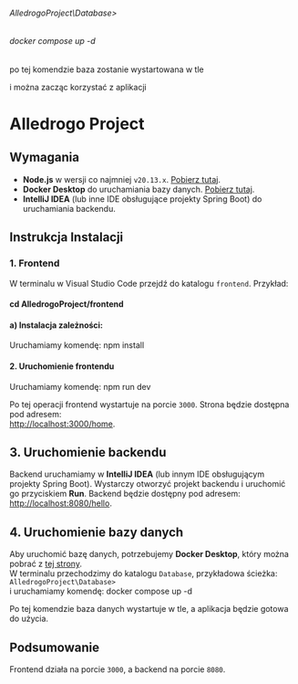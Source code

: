 ###### AlledrogoProject\Database>

###### docker compose up -d

po tej komendzie baza zostanie wystartowana w tle

i można zacząc korzystać z aplikacji 

# Alledrogo Project

## Wymagania
- **Node.js** w wersji co najmniej `v20.13.x`. [Pobierz tutaj](https://nodejs.org/).
- **Docker Desktop** do uruchamiania bazy danych. [Pobierz tutaj](https://www.docker.com/get-started/).
- **IntelliJ IDEA** (lub inne IDE obsługujące projekty Spring Boot) do uruchamiania backendu.

## Instrukcja Instalacji

### 1. Frontend
W terminalu w Visual Studio Code przejdź do katalogu `frontend`. Przykład:

#### cd AlledrogoProject/frontend

#### a) Instalacja zależności:

Uruchamiamy komendę: npm install

#### 2. Uruchomienie frontendu  
Uruchamiamy komendę: npm run dev

Po tej operacji frontend wystartuje na porcie `3000`. Strona będzie dostępna pod adresem:  
[http://localhost:3000/home](http://localhost:3000/home).  

## 3. Uruchomienie backendu  
Backend uruchamiamy w **IntelliJ IDEA** (lub innym IDE obsługującym projekty Spring Boot). Wystarczy otworzyć projekt backendu i uruchomić go przyciskiem **Run**. Backend będzie dostępny pod adresem:  
[http://localhost:8080/hello](http://localhost:8080/hello).  

## 4. Uruchomienie bazy danych  
Aby uruchomić bazę danych, potrzebujemy **Docker Desktop**, który można pobrać z [tej strony](https://www.docker.com/get-started/).  
W terminalu przechodzimy do katalogu `Database`, przykładowa ścieżka:  
`AlledrogoProject\Database>`  
i uruchamiamy komendę: docker compose up -d

Po tej komendzie baza danych wystartuje w tle, a aplikacja będzie gotowa do użycia.  

## Podsumowanie  
Frontend działa na porcie `3000`, a backend na porcie `8080`.  

